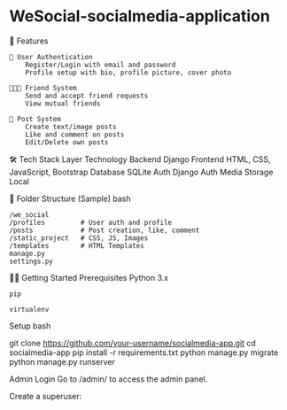 # WeSocial-socialmedia-application
🚀 Features 

    👤 User Authentication  
        Register/Login with email and password  
        Profile setup with bio, profile picture, cover photo  
        
    🧑‍🤝‍🧑 Friend System  
        Send and accept friend requests  
        View mutual friends  
        
    📝 Post System  
        Create text/image posts  
        Like and comment on posts  
        Edit/Delete own posts  
        
🛠️ Tech Stack
    Layer	                        Technology
    Backend	                      Django
    Frontend	                    HTML, CSS, JavaScript, Bootstrap
    Database	                    SQLite
    Auth	                        Django Auth
    Media Storage	                Local

📂 Folder Structure (Sample)
    bash

    /we_social
    /profiles         # User auth and profile
    /posts            # Post creation, like, comment
    /static_project   # CSS, JS, Images
    /templates        # HTML Templates
    manage.py
    settings.py

🧑‍💻 Getting Started
    Prerequisites
    Python 3.x
    
    pip
    
    virtualenv
Setup
  bash

  git clone https://github.com/your-username/socialmedia-app.git
  cd socialmedia-app
  pip install -r requirements.txt
  python manage.py migrate
  python manage.py runserver

Admin Login
  Go to /admin/ to access the admin panel.

  Create a superuser:
    
